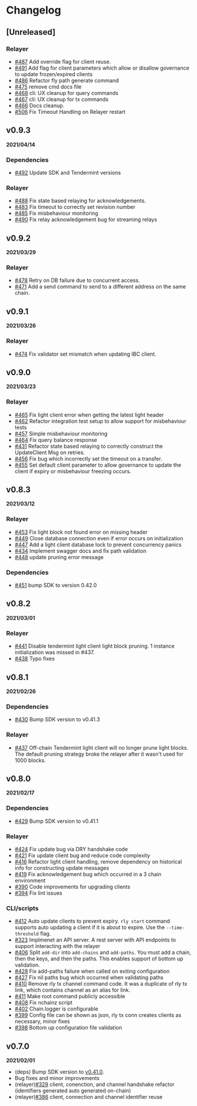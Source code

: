 # Changelog

## [Unreleased]

### Relayer

* [\#487](https://github.com/defund-labs/relayer/pull/487) Add override flag for client reuse.
* [\#491](https://github.com/defund-labs/relayer/pull/491) Add flag for client parameters which allow or disallow governance to update frozen/expired clients
* [\#486](https://github.com/defund-labs/relayer/pull/486) Refactor fly path generate command
* [\#475](https://github.com/defund-labs/relayer/pull/475) remove cmd docs file
* [\#468](https://github.com/defund-labs/relayer/pull/468) cli: UX cleanup for query commands
* [\#467](https://github.com/defund-labs/relayer/pull/467) cli: UX cleanup for tx commands
* [\#466](https://github.com/defund-labs/relayer/pull/466) Docs cleanup. 
* [\#506](https://github.com/defund-labs/relayer/pull/506) Fix Timeout Handling on Relayer restart

## v0.9.3

**2021/04/14**

### Dependencies

* [\#492](https://github.com/defund-labs/relayer/pull/492) Update SDK and Tendermint versions

### Relayer

* [\#488](https://github.com/defund-labs/relayer/pull/488) Fix state based relaying for acknowledgements.
* [\#483](https://github.com/defund-labs/relayer/pull/483) Fix timeout to correctly set revision number
* [\#485](https://github.com/defund-labs/relayer/pull/485) Fix misbehaviour monitoring
* [\#490](https://github.com/defund-labs/relayer/pull/490) Fix relay acknowledgement bug for streaming relays

## v0.9.2

**2021/03/29**

### Relayer

* [\#478](https://github.com/defund-labs/relayer/pull/478) Retry on DB failure due to concurrent access.
* [\#471](https://github.com/defund-labs/relayer/pull/471) Add a send command to send to a different address on the same chain.


## v0.9.1

**2021/03/26**

### Relayer

* [\#474](https://github.com/defund-labs/relayer/pull/474) Fix validator set mismatch when updating IBC client.


## v0.9.0

**2021/03/23**

### Relayer

* [\#465](https://github.com/defund-labs/relayer/pull/465) Fix light client error when getting the latest light header
* [\#462](https://github.com/defund-labs/relayer/pull/462) Refactor integration test setup to allow support for misbehaviour tests
* [\#457](https://github.com/defund-labs/relayer/pull/457) Simple misbehaviour monitoring
* [\#464](https://github.com/defund-labs/relayer/pull/464) Fix query balance response
* [\#431](https://github.com/defund-labs/relayer/pull/431) Refactor state based relaying to correctly construct the UpdateClient Msg on retries.
* [\#456](https://github.com/defund-labs/relayer/pull/456) Fix bug which incorrectly set the timeout on a transfer.
* [\#455](https://github.com/defund-labs/relayer/pull/455) Set default client parameter to allow governance to update the client if expiry or misbehaviour freezing occurs. 

## v0.8.3

**2021/03/12**

### Relayer

* [\#453](https://github.com/defund-labs/relayer/pull/453) Fix light block not found error on missing header
* [\#449](https://github.com/defund-labs/relayer/pull/449) Close database connection even if error occurs on initialization
* [\#447](https://github.com/defund-labs/relayer/pull/447) Add a light client database lock to prevent concurrency panics
* [\#434](https://github.com/defund-labs/relayer/pull/434) Implement swagger docs and fix path validation
* [\#448](https://github.com/defund-labs/relayer/pull/448) update pruning error message

### Dependencies

* [\#451](https://github.com/defund-labs/relayer/pull/451) bump SDK to version 0.42.0


## v0.8.2

**2021/03/01**

### Relayer

* [\#441](https://github.com/defund-labs/relayer/pull/441) Disable tendermint light client light block pruning. 1 instance initialization was missed in #437. 
* [\#438](https://github.com/defund-labs/relayer/pull/438) Typo fixes

## v0.8.1

**2021/02/26**

### Dependencies

* [\#430](https://github.com/defund-labs/relayer/pull/430) Bump SDK version to v0.41.3

### Relayer

* [\#437](https://github.com/defund-labs/relayer/pull/437) Off-chain Tendermint light client will no longer prune light blocks. The default pruning strategy broke the relayer after it wasn't used for 1000 blocks. 

## v0.8.0

**2021/02/17**

### Dependencies 

* [\#429](https://github.com/defund-labs/relayer/pull/429) Bump SDK version to v0.41.1

### Relayer 

* [\#424](https://github.com/defund-labs/relayer/pull/424) Fix update bug via DRY handshake code
* [\#421](https://github.com/defund-labs/relayer/pull/421) Fix update client bug and reduce code complexity
* [\#416](https://github.com/defund-labs/relayer/pull/416) Refactor light client handling, remove dependency on historical info for constructing update messages
* [\#419](https://github.com/defund-labs/relayer/pull/419) Fix acknowledgement bug which occurred in a 3 chain environment
* [\#390](https://github.com/defund-labs/relayer/pull/390) Code improvements for upgrading clients
* [\#394](https://github.com/defund-labs/relayer/pull/394) Fix lint issues

### CLI/scripts

* [\#412](https://github.com/defund-labs/relayer/pull/412) Auto update clients to prevent expiry. `rly start` command supports auto updating a client if it is about to expire. Use the `--time-threshold` flag.
* [\#323](https://github.com/defund-labs/relayer/pull/323) Implmenet an API server. A rest server with API endpoints to support interacting with the relayer
* [\#406](https://github.com/defund-labs/relayer/pull/406) Split `add-dir` into `add-chains` and `add-paths`. You must add a chain, then the keys, and then the paths. This enables support of bottom up validation.
* [\#428](https://github.com/defund-labs/relayer/pull/428) Fix add-paths failure when called on exiting configuration
* [\#427](https://github.com/defund-labs/relayer/pull/427) Fix nil paths bug which occurred when validating paths
* [\#410](https://github.com/defund-labs/relayer/pull/410) Remove rly tx channel command code. It was a duplicate of rly tx link, which contains channel as an alias for link. 
* [\#411](https://github.com/defund-labs/relayer/pull/411) Make root command publicly accessible
* [\#408](https://github.com/defund-labs/relayer/pull/408) Fix nchainz script
* [\#402](https://github.com/defund-labs/relayer/pull/402) Chain.logger is configurable
* [\#399](https://github.com/defund-labs/relayer/pull/399) Config file can be shown as json, rly tx conn creates clients as necessary, minor fixes
* [\#398](https://github.com/defund-labs/relayer/pull/398) Bottom up configuration file validation

## v0.7.0

**2021/02/01**

* (deps) Bump SDK version to [v0.41.0](https://github.com/cosmos/cosmos-sdk/releases/tag/v0.41.0).
* Bug fixes and minor improvements
* (relayer)[\#329](https://github.com/defund-labs/relayer/issues/329) client, conenction, and channel handshake refactor (identifiers generated auto generated on-chain)
* (relayer)[\#386](https://github.com/defund-labs/relayer/pull/386) client, connection and channel identifier reuse
